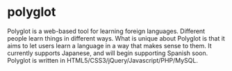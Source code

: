 polyglot
========

Polyglot is a web-based tool for learning foreign languages. Different people learn things in different ways. What is unique about Polyglot is that it aims to let users learn a language in a way that makes sense to them. It currently supports Japanese, and will begin supporting Spanish soon. Polyglot is written in HTML5/CSS3/jQuery/Javascript/PHP/MySQL.
